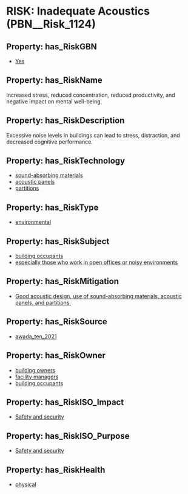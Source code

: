# RISK: __Inadequate Acoustics__ (PBN__Risk_1124)

## Property: has_RiskGBN

* [Yes](PBN__RiskGBN_1)

## Property: has_RiskName

Increased stress, reduced concentration, reduced productivity, and negative impact on mental well-being.

## Property: has_RiskDescription

Excessive noise levels in buildings can lead to stress, distraction, and decreased cognitive performance.

## Property: has_RiskTechnology

* [sound-absorbing materials](PBN__Technology_198)
* [acoustic panels](PBN__Technology_190)
* [partitions](PBN__Technology_199)

## Property: has_RiskType

* [environmental](PBN__RiskType_0)

## Property: has_RiskSubject

* [building occupants](PBN__Stakeholder_97)
* [especially those who work in open offices or noisy environments](PBN__Stakeholder_653)

## Property: has_RiskMitigation

* [Good acoustic design, use of sound-absorbing materials, acoustic panels, and partitions.](PBN__RiskMitigation_1572)

## Property: has_RiskSource

* [awada_ten_2021](PBN__Article_38)

## Property: has_RiskOwner

* [building owners](PBN__Stakeholder_80)
* [facility managers](PBN__Stakeholder_166)
* [building occupants](PBN__Stakeholder_97)

## Property: has_RiskISO_Impact

* [Safety and security](PBN__RiskISO_Purpose_5)

## Property: has_RiskISO_Purpose

* [Safety and security](PBN__RiskISO_Impact_0)

## Property: has_RiskHealth

* [physical](PBN__RiskHealth_0)

